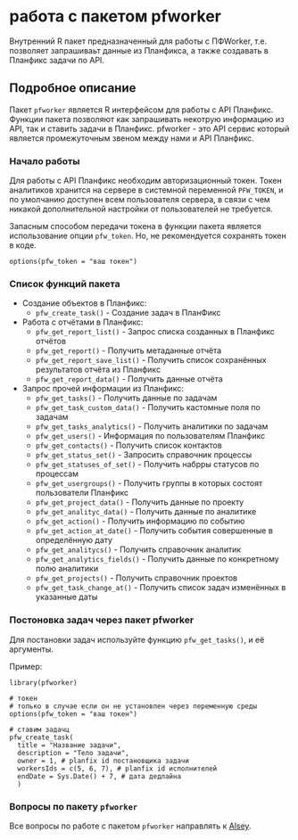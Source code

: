 
# работа с пакетом pfworker

Внутренний R пакет предназначенный для работы с ПФWorker, т.е. позволяет запрашиваьт данные из Планфикса, а также создавать в Планфикс задачи по API.



## Подробное описание

Пакет `pfworker` является R интерфейсом для работы с API Планфикс. Функции пакета позволяют как запрашивать некотрую информацию из API, так и ставить задачи в Планфикс. 
pfworker - это API сервис который является промежуточным звеном между нами и API Планфикс.

### Начало работы

Для работы с API Планфикс необходим авторизационный токен. Токен аналитиков хранится на сервере в системной переменной `PFW_TOKEN`, и по умолчанию доступен всем пользователя сервера, в связи с чем никакой дополнительной настройки от пользователей не требуется.

Запасным способом передачи токена в функции пакета является использование опции `pfw_token`. Но, не рекомендуется сохранять токен в коде. 

```{r}
options(pfw_token = "ваш токен")
```

### Список функций пакета

* Создание объектов в Планфикс:
  * `pfw_create_task()` - Создание задач в ПланФикс
* Работа с отчётами в Планфикс:
  * `pfw_get_report_list()` - Запрос списка созданных в Планфикс отчётов
  * `pfw_get_report()` - Получить метаданные отчёта
  * `pfw_get_report_save_list()` - Получить список сохранённых результатов отчёта из Планфикс
  * `pfw_get_report_data()` - Получить данные отчёта
* Запрос прочей информации из Планфикс:
  * `pfw_get_tasks()` - Получить данные по задачам
  * `pfw_get_task_custom_data()` - Получить кастомные поля по задачам
  * `pfw_get_tasks_analytics()` - Получить аналитики по задачам
  * `pfw_get_users()` - Информация по пользователям Планфикс
  * `pfw_get_contacts()` - Получить список контактов
  * `pfw_get_status_set()` - Запросить справочник процессы
  * `pfw_get_statuses_of_set()` - Получить набрры статусов по процессам
  * `pfw_get_usergroups()` - Получить группы в которых состоят пользователи Планфикс
  * `pfw_get_project_data()` - Получить данные по проекту
  * `pfw_get_analityc_data()` - Получить данные по аналитике
  * `pfw_get_action()` - Получить информацию по событию
  * `pfw_get_action_at_date()` - Получить события совершенные в определённую дату
  * `pfw_get_analitycs()` - Получить справочник аналитик
  * `pfw_get_analytics_fields()` - Получить данные по конкретному полю аналитики
  * `pfw_get_projects()` - Получить справочник проектов
  * `pfw_get_task_change_at()` - Получить список задач изменённых в указанные даты

### Постоновка задач через пакет pfworker
Для постановки задач используйте функцию `pfw_get_tasks()`, и её аргументы.

Пример:
```{r}
library(pfworker)

# токен
# только в случае если он не установлен через переменную среды
options(pfw_token = "ваш токен")

# ставим задачц
pfw_create_task(
  title = "Название задачи",
  description = "Тело задачи", 
  owner = 1, # planfix id постановщика задачи
  workersIds = c(5, 6, 7), # planfix id исполнителей
  endDate = Sys.Date() + 7, # дата дедлайна
  )
```

### Вопросы по пакету `pfworker`
Все вопросы по работе с пакетом `pfworker` направлять к [Alsey](https://t.me/AlexeySeleznev).
